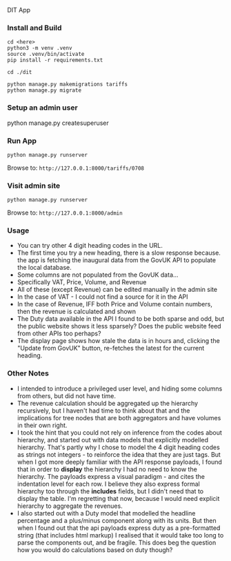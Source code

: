 DIT App

### Install and Build

```
cd <here>
python3 -m venv .venv
source .venv/bin/activate
pip install -r requirements.txt

cd ./dit

python manage.py makemigrations tariffs
python manage.py migrate
```

### Setup an admin user
python manage.py createsuperuser

### Run App
`python manage.py runserver`

Browse to: ```http://127.0.0.1:8000/tariffs/0708```

### Visit admin site
`python manage.py runserver`

Browse to: ```http://127.0.0.1:8000/admin```

### Usage

- You can try other 4 digit heading codes in the URL.
- The first time you try a new heading, there is a slow response because.
  the app is fetching the inaugural data from the GovUK API to populate
  the local database.
- Some columns are not populated from the GovUK data...
- Specifically VAT, Price, Volume, and Revenue
- All of these (except Revenue) can be edited manually in the admin site
- In the case of VAT - I could not find a source for it in the API
- In the case of Revenue, IFF both Price and Volume contain numbers, then
  the revenue is calculated and shown
- The Duty data available in the API I found to be both sparse and odd,
  but the public website shows it less sparsely? Does the public website
  feed from other APIs too perhaps?
- The display page shows how stale the data is in hours and, clicking the
  "Update from GovUK" button, re-fetches the latest for the current heading.
  
### Other Notes
- I intended to introduce a privileged user level, and hiding some columns
  from others, but did not have time.
- The revenue calculation should be aggregated up the hierarchy recursively,
  but I haven't had time to think about that and the implications for tree
  nodes that are both aggregators and have volumes in their own right.
- I took the hint that you could not rely on inference from the codes about hierarchy,
  and started out with data models that explicitly modelled hierarchy. That's partly why
  I chose to model the 4 digit heading codes as strings not integers - to reinforce the idea that
  they are just tags. But when I got more deeply familiar with the API response payloads, I found that
  in order to **display** the hierarchy I had no need to know the hierarchy. The payloads express a
  visual paradigm - and cites the indentation level for each row. I believe they also express formal hierarchy too
  through the **includes** fields, but I didn't need that to display the table. I'm regretting that now, because
  I would need explicit hierarchy to aggregate the revenues.
- I also started out with a Duty model that modelled the headline percentage and a plus/minus component along
  with its units. But then when I found out that the api payloads express duty as a pre-formatted
  string (that includes html markup) I realised that it would take too long to parse the components out,
  and be fragile. This does beg the question how you would do calculations based on duty though?
